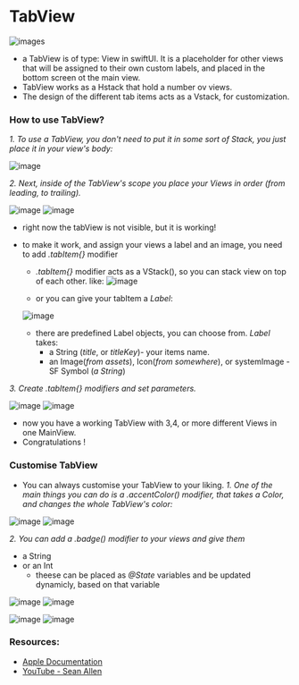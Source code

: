 # TabView 

![images](https://github.com/user-attachments/assets/1f6e6eef-03c3-4e88-9364-2ac386a2a445)

- a TabView is of type: View in swiftUI. It is a placeholder for other views that will be assigned to their own custom labels, and placed in the bottom screen ot the main view.
- TabView works as a Hstack that hold a number ov views.
- The design of the different tab items acts as a Vstack, for customization.

### How to use TabView?

*1. To use a TabView, you don't need to put it in some sort of Stack, you just place it in your view's body:*
   
![image](https://github.com/user-attachments/assets/4ce883d5-2993-4bb1-a069-53b1ab685dd8)

*2. Next, inside of the TabView's scope you place your Views in order (from leading, to trailing).*

![image](https://github.com/user-attachments/assets/0faa2cd8-17b1-44d3-8cb2-fdb189b39507) ![image](https://github.com/user-attachments/assets/4b8b3bc7-ba93-4ceb-8d29-339c5b9529b5)

- right now the tabView is not visible, but it is working!
- to make it work, and assign your views a label and an image, you need to add _.tabItem{}_ modifier
  -  _.tabItem{}_ modifier acts as a VStack(), so you can stack view on top of each other. like: ![image](https://github.com/user-attachments/assets/6ecd35e7-38f6-4b6f-b09a-8a8e3835434a)


  - or you can give your tabItem a *Label*:
    
  ![image](https://github.com/user-attachments/assets/7006e408-1771-4b01-84e7-322ce9481b1a)

  - there are predefined Label objects, you can choose from. *Label* takes:
      - a String (_title_, or _titleKey_)- your items name.
      - an Image(_from assets_), Icon(_from somewhere_), or systemImage - SF Symbol (_a String_)

*3. Create _.tabItem{}_ modifiers and set parameters.*

![image](https://github.com/user-attachments/assets/99eb814a-7b47-4f17-910d-9689c7121801) ![image](https://github.com/user-attachments/assets/15305705-fd52-4a40-bb6c-f32d79d4c879)

- now you have a working TabView with 3,4, or more different Views in one MainView.
- Congratulations !

### Customise TabView

- You can always customise your TabView to your liking.
*1. One of the main things you can do is a _.accentColor()_ modifier, that takes a Color, and changes the whole TabView's color:*

![image](https://github.com/user-attachments/assets/8debb4d1-aed2-45f1-b87c-f13a79267de9) ![image](https://github.com/user-attachments/assets/391d6664-fead-4dce-ad92-9cbea9663b37)

*2. You can add a _.badge()_ modifier to your views and give them*
   - a String
   - or an Int
        - theese can be placed as _@State_ variables and be updated dynamicly, based on that variable
          
 ![image](https://github.com/user-attachments/assets/31636d07-4df9-4058-8de9-6be329f3d0c2) ![image](https://github.com/user-attachments/assets/9a758d27-e27e-43a0-b433-6f8d38116db0)

 ![image](https://github.com/user-attachments/assets/83b52448-e3af-4da9-b028-cfbf21abf859)  ![image](https://github.com/user-attachments/assets/bd18c231-1dac-4349-9feb-975177748ee8)









 ### Resources:
- [Apple Documentation](https://developer.apple.com/documentation/swiftui/tabview)
- [YouTube - Sean Allen](https://www.youtube.com/watch?v=tnNFoZ7CkP8)
  




